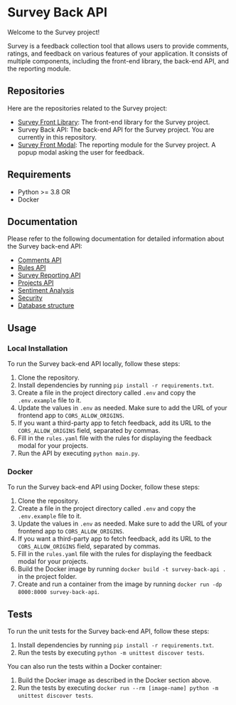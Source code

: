# Survey Back API

Welcome to the Survey project!

Survey is a feedback collection tool that allows users to provide comments, ratings, and feedback on various features of your application. It consists of multiple components, including the front-end library, the back-end API, and the reporting module.

## Repositories

Here are the repositories related to the Survey project:

- [Survey Front Library](https://github.com/optittm/survey-front-library): The front-end library for the Survey project.
- Survey Back API: The back-end API for the Survey project. You are currently in this repository.
- [Survey Front Modal](https://github.com/optittm/survey-front-modal): The reporting module for the Survey project. A popup modal asking the user for feedback.

## Requirements

- Python >= 3.8
  OR
- Docker

## Documentation

Please refer to the following documentation for detailed information about the Survey back-end API:

- [Comments API](docs/api/comments.md)
- [Rules API](docs/api/rules.md)
- [Survey Reporting API](docs/api/report.md)
- [Projects API](docs/api/projects.md)
- [Sentiment Analysis](docs/nlp.md)
- [Security](docs/security.md)
- [Database structure](docs/database_structure.md)

## Usage

### Local Installation

To run the Survey back-end API locally, follow these steps:

1. Clone the repository.
2. Install dependencies by running `pip install -r requirements.txt`.
3. Create a file in the project directory called `.env` and copy the `.env.example` file to it.
4. Update the values in `.env` as needed. Make sure to add the URL of your frontend app to `CORS_ALLOW_ORIGINS`.
5. If you want a third-party app to fetch feedback, add its URL to the `CORS_ALLOW_ORIGINS` field, separated by commas.
6. Fill in the `rules.yaml` file with the rules for displaying the feedback modal for your projects.
7. Run the API by executing `python main.py`.

### Docker

To run the Survey back-end API using Docker, follow these steps:

1. Clone the repository.
2. Create a file in the project directory called `.env` and copy the `.env.example` file to it.
3. Update the values in `.env` as needed. Make sure to add the URL of your frontend app to `CORS_ALLOW_ORIGINS`.
4. If you want a third-party app to fetch feedback, add its URL to the `CORS_ALLOW_ORIGINS` field, separated by commas.
5. Fill in the `rules.yaml` file with the rules for displaying the feedback modal for your projects.
6. Build the Docker image by running `docker build -t survey-back-api .` in the project folder.
7. Create and run a container from the image by running `docker run -dp 8000:8000 survey-back-api`.

## Tests

To run the unit tests for the Survey back-end API, follow these steps:

1. Install dependencies by running `pip install -r requirements.txt`.
2. Run the tests by executing `python -m unittest discover tests`.

You can also run the tests within a Docker container:

1. Build the Docker image as described in the Docker section above.
2. Run the tests by executing `docker run --rm [image-name] python -m unittest discover tests`.
